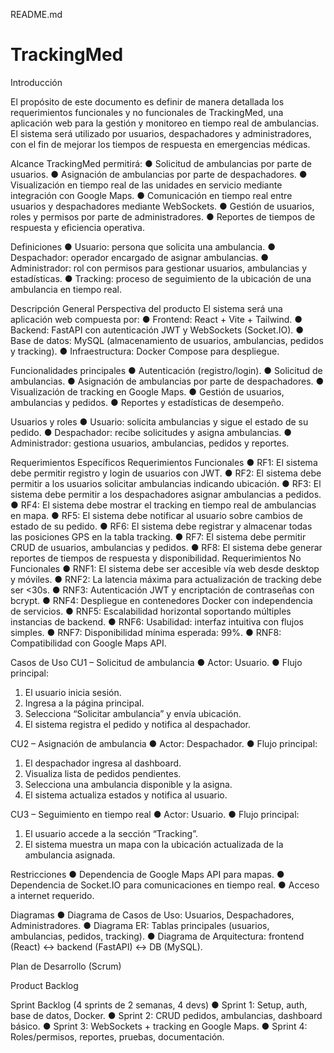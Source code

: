 README.md
# TrackingMed

Introducción

El propósito de este documento es definir de manera detallada los requerimientos
funcionales y no funcionales de TrackingMed, una aplicación web para la gestión y
monitoreo en tiempo real de ambulancias. El sistema será utilizado por usuarios,
despachadores y administradores, con el fin de mejorar los tiempos de respuesta en
emergencias médicas.

Alcance
TrackingMed permitirá:
● Solicitud de ambulancias por parte de usuarios.
● Asignación de ambulancias por parte de despachadores.
● Visualización en tiempo real de las unidades en servicio mediante integración con
Google Maps.
● Comunicación en tiempo real entre usuarios y despachadores mediante
WebSockets.
● Gestión de usuarios, roles y permisos por parte de administradores.
● Reportes de tiempos de respuesta y eficiencia operativa.

Definiciones
● Usuario: persona que solicita una ambulancia.
● Despachador: operador encargado de asignar ambulancias.
● Administrador: rol con permisos para gestionar usuarios, ambulancias y
estadísticas.
● Tracking: proceso de seguimiento de la ubicación de una ambulancia en tiempo
real.

Descripción General
Perspectiva del producto
El sistema será una aplicación web compuesta por:
● Frontend: React + Vite + Tailwind.
● Backend: FastAPI con autenticación JWT y WebSockets (Socket.IO).
● Base de datos: MySQL (almacenamiento de usuarios, ambulancias, pedidos y
tracking).
● Infraestructura: Docker Compose para despliegue.

Funcionalidades principales
● Autenticación (registro/login).
● Solicitud de ambulancias.
● Asignación de ambulancias por parte de despachadores.
● Visualización de tracking en Google Maps.
● Gestión de usuarios, ambulancias y pedidos.
● Reportes y estadísticas de desempeño.

Usuarios y roles
● Usuario: solicita ambulancias y sigue el estado de su pedido.
● Despachador: recibe solicitudes y asigna ambulancias.
● Administrador: gestiona usuarios, ambulancias, pedidos y reportes.

Requerimientos Específicos
Requerimientos Funcionales
● RF1: El sistema debe permitir registro y login de usuarios con JWT.
● RF2: El sistema debe permitir a los usuarios solicitar ambulancias indicando
ubicación.
● RF3: El sistema debe permitir a los despachadores asignar ambulancias a pedidos.
● RF4: El sistema debe mostrar el tracking en tiempo real de ambulancias en mapa.
● RF5: El sistema debe notificar al usuario sobre cambios de estado de su pedido.
● RF6: El sistema debe registrar y almacenar todas las posiciones GPS en la tabla
tracking.
● RF7: El sistema debe permitir CRUD de usuarios, ambulancias y pedidos.
● RF8: El sistema debe generar reportes de tiempos de respuesta y disponibilidad.
Requerimientos No Funcionales
● RNF1: El sistema debe ser accesible vía web desde desktop y móviles.
● RNF2: La latencia máxima para actualización de tracking debe ser <30s.
● RNF3: Autenticación JWT y encriptación de contraseñas con bcrypt.
● RNF4: Despliegue en contenedores Docker con independencia de servicios.
● RNF5: Escalabilidad horizontal soportando múltiples instancias de backend.
● RNF6: Usabilidad: interfaz intuitiva con flujos simples.
● RNF7: Disponibilidad mínima esperada: 99%.
● RNF8: Compatibilidad con Google Maps API.

Casos de Uso
CU1 – Solicitud de ambulancia
● Actor: Usuario.
● Flujo principal:
1. El usuario inicia sesión.
2. Ingresa a la página principal.
3. Selecciona “Solicitar ambulancia” y envía ubicación.
4. El sistema registra el pedido y notifica al despachador.

CU2 – Asignación de ambulancia
● Actor: Despachador.
● Flujo principal:
1. El despachador ingresa al dashboard.
2. Visualiza lista de pedidos pendientes.
3. Selecciona una ambulancia disponible y la asigna.
4. El sistema actualiza estados y notifica al usuario.

CU3 – Seguimiento en tiempo real
● Actor: Usuario.
● Flujo principal:
1. El usuario accede a la sección “Tracking”.
2. El sistema muestra un mapa con la ubicación actualizada de la ambulancia
asignada.

Restricciones
● Dependencia de Google Maps API para mapas.
● Dependencia de Socket.IO para comunicaciones en tiempo real.
● Acceso a internet requerido.

Diagramas
● Diagrama de Casos de Uso: Usuarios, Despachadores, Administradores.
● Diagrama ER: Tablas principales (usuarios, ambulancias, pedidos, tracking).
● Diagrama de Arquitectura: frontend (React) ↔ backend (FastAPI) ↔ DB (MySQL).

Plan de Desarrollo (Scrum)

Product Backlog

Sprint Backlog (4 sprints de 2 semanas, 4 devs)
● Sprint 1: Setup, auth, base de datos, Docker.
● Sprint 2: CRUD pedidos, ambulancias, dashboard básico.
● Sprint 3: WebSockets + tracking en Google Maps.
● Sprint 4: Roles/permisos, reportes, pruebas, documentación.

